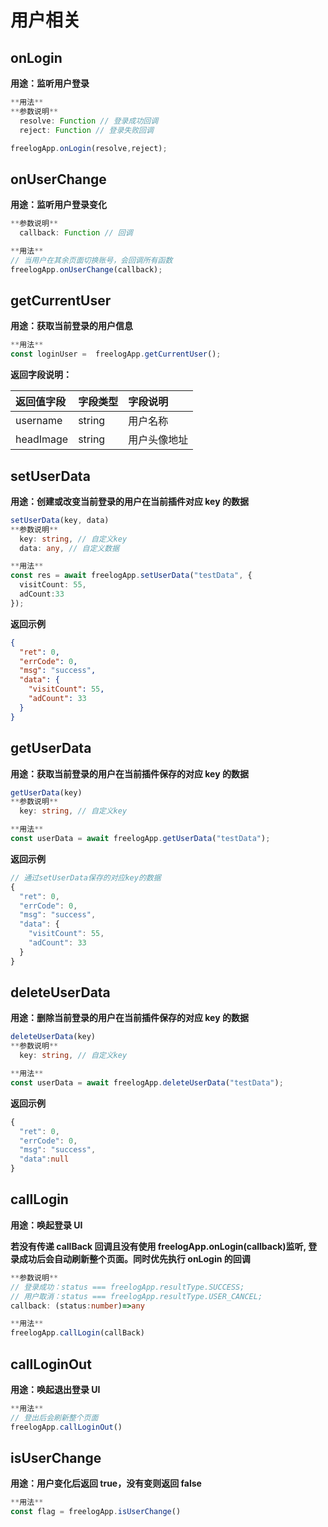 ﻿---
outline: deep
---

# 用户相关

## onLogin

**用途：监听用户登录**

```ts
**用法**
**参数说明**
  resolve: Function // 登录成功回调
  reject: Function // 登录失败回调

freelogApp.onLogin(resolve,reject);
```

## onUserChange

**用途：监听用户登录变化**

```js
**参数说明**
  callback: Function // 回调

**用法**
// 当用户在其余页面切换账号，会回调所有函数
freelogApp.onUserChange(callback);
```

## getCurrentUser

**用途：获取当前登录的用户信息**

```ts
**用法**
const loginUser =  freelogApp.getCurrentUser();
```

**返回字段说明：**

| 返回值字段 | 字段类型 | 字段说明     |
| :--------- | :------- | :----------- |
| username   | string   | 用户名称     |
| headImage  | string   | 用户头像地址 |

## setUserData

**用途：创建或改变当前登录的用户在当前插件对应 key 的数据**

```ts
setUserData(key, data)
**参数说明**
  key: string, // 自定义key
  data: any, // 自定义数据

**用法**
const res = await freelogApp.setUserData("testData", {
  visitCount: 55,
  adCount:33
});
```

**返回示例**

```json
{
  "ret": 0,
  "errCode": 0,
  "msg": "success",
  "data": {
    "visitCount": 55,
    "adCount": 33
  }
}
```

## getUserData

**用途：获取当前登录的用户在当前插件保存的对应 key 的数据**

```ts
getUserData(key)
**参数说明**
  key: string, // 自定义key

**用法**
const userData = await freelogApp.getUserData("testData");
```

**返回示例**

```ts
// 通过setUserData保存的对应key的数据
{
  "ret": 0,
  "errCode": 0,
  "msg": "success",
  "data": {
    "visitCount": 55,
    "adCount": 33
  }
}
```

## deleteUserData

**用途：删除当前登录的用户在当前插件保存的对应 key 的数据**

```ts
deleteUserData(key)
**参数说明**
  key: string, // 自定义key

**用法**
const userData = await freelogApp.deleteUserData("testData");
```

**返回示例**

```ts
{
  "ret": 0,
  "errCode": 0,
  "msg": "success",
  "data":null
}
```

## callLogin

**用途：唤起登录 UI**

**若没有传递 callBack 回调且没有使用 freelogApp.onLogin(callback)监听, 登录成功后会自动刷新整个页面。同时优先执行 onLogin 的回调**

```ts
**参数说明**
// 登录成功：status === freelogApp.resultType.SUCCESS;
// 用户取消：status === freelogApp.resultType.USER_CANCEL;
callback: (status:number)=>any

**用法**
freelogApp.callLogin(callBack)
```

## callLoginOut

**用途：唤起退出登录 UI**

```ts
**用法**
// 登出后会刷新整个页面
freelogApp.callLoginOut()
```

## isUserChange

**用途：用户变化后返回 true，没有变则返回 false**

```ts
**用法**
const flag = freelogApp.isUserChange()
```

<!-- ## pushMessage4Task

**用途：推送任务消息埋点**

```ts
**参数说明**
  data:{
    taskConfigCode: string,  // 任务配置编号
    meta: {} // 数据
  }

**用法**

freelogApp.pushMessage4Task(data).then((res)=>{})
``` -->
